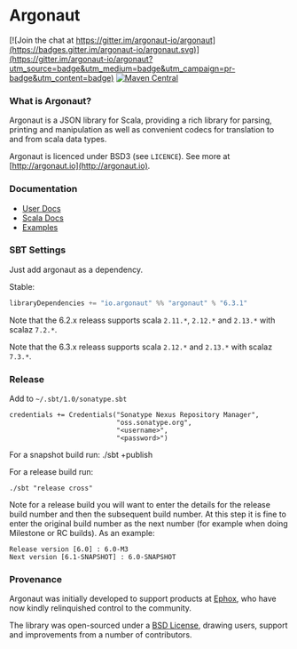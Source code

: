 # Argonaut

[![Join the chat at https://gitter.im/argonaut-io/argonaut](https://badges.gitter.im/argonaut-io/argonaut.svg)](https://gitter.im/argonaut-io/argonaut?utm_source=badge&utm_medium=badge&utm_campaign=pr-badge&utm_content=badge) [![Maven Central](https://maven-badges.herokuapp.com/maven-central/io.argonaut/argonaut_2.12/badge.svg)](https://maven-badges.herokuapp.com/maven-central/io.argonaut/argonaut_2.12)


### What is Argonaut?

Argonaut is a JSON library for Scala, providing a rich library for parsing, printing and manipulation as well as convenient codecs for translation to and from scala data types.

Argonaut is licenced under BSD3 (see `LICENCE`). See more at [http://argonaut.io](http://argonaut.io).


### Documentation

* [User Docs](http://argonaut.io/doc/)
* [Scala Docs](http://argonaut.io/scaladocs/)
* [Examples](https://github.com/argonaut-io/argonaut/tree/master/argonaut/shared/src/test/scala/argonaut/example)


### SBT Settings

Just add argonaut as a dependency.

Stable:

```scala
libraryDependencies += "io.argonaut" %% "argonaut" % "6.3.1"
```

Note that the 6.2.x releass supports scala `2.11.*`, `2.12.*` and `2.13.*` with scalaz `7.2.*`.

Note that the 6.3.x releass supports scala `2.12.*` and `2.13.*` with scalaz `7.3.*`.


### Release

Add to `~/.sbt/1.0/sonatype.sbt`


    credentials += Credentials("Sonatype Nexus Repository Manager",
                               "oss.sonatype.org",
                               "<username>",
                               "<password>")


For a snapshot build run:
    ./sbt +publish

For a release build run:

    ./sbt "release cross"

Note for a release build you will want to enter the details for the
release build number and then the subsequent build number. At this
step it is fine to enter the original build number as the next number
(for example when doing Milestone or RC builds). As an example:

    Release version [6.0] : 6.0-M3
    Next version [6.1-SNAPSHOT] : 6.0-SNAPSHOT


### Provenance

Argonaut was initially developed to support products at [Ephox](http://ephox.com), who have now kindly relinquished control to the community.

The library was open-sourced under a [BSD License](https://github.com/argonaut-io/argonaut/blob/master/LICENSE), drawing users, support and improvements from a number of contributors.

